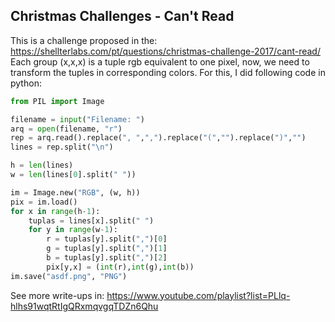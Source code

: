 ## Christmas Challenges - Can't Read

This is a challenge proposed in the: https://shellterlabs.com/pt/questions/christmas-challenge-2017/cant-read/  
Each group  (x,x,x) is a tuple rgb equivalent to one pixel, now, we need to transform the tuples in corresponding colors.   For this, I did following code in python:

```python
from PIL import Image 

filename = input("Filename: ")
arq = open(filename, "r")
rep = arq.read().replace(", ",",").replace("(","").replace(")","")
lines = rep.split("\n")

h = len(lines)
w = len(lines[0].split(" "))

im = Image.new("RGB", (w, h))
pix = im.load()
for x in range(h-1):
	tuplas = lines[x].split(" ") 
	for y in range(w-1):
		r = tuplas[y].split(",")[0]
		g = tuplas[y].split(",")[1]
		b = tuplas[y].split(",")[2]
		pix[y,x] = (int(r),int(g),int(b))
im.save("asdf.png", "PNG")
```

See more write-ups in: https://www.youtube.com/playlist?list=PLlq-hlhs91wqtRtIgQRxmqvgqTDZn6Qhu
